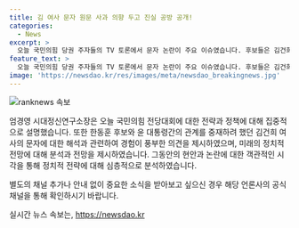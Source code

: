 ```yaml
---
title: 김 여사 문자 원문 사과 의향 두고 진실 공방 공개!
categories:
  - News
excerpt: >
  오늘 국민의힘 당권 주자들의 TV 토론에서 문자 논란이 주요 이슈였습니다. 후보들은 김건희 여사의 문자를 두고 공방을 벌이는 가운데, 각 후보의 발언과 행동에 대한 전문가들의 분석은 다소 상반된 의견을 나타내고 있습니다. 또한, 현재 윤석열 대통령의 채 상병 특검법 거부권 행사와 관련하여 다양한 의견이 제시되고 있으며, 향후 국내 정치 상황에 민감한 영향을 미칠 것으로 예상됩니다. 미래에 대한 예측과 여당의 대표가 새로운 특검법을 어떻게 다뤄질지에 대한 관측이 계속될 것으로 보이며, 이는 정치적으로 민감한 상황에 대한 지켜볼 만한 이슈입니다.
feature_text: >
  오늘 국민의힘 당권 주자들의 TV 토론에서 문자 논란이 주요 이슈였습니다. 후보들은 김건희 여사의 문자를 두고 공방을 벌이는 가운데, 각 후보의 발언과 행동에 대한 전문가들의 분석은 다소 상반된 의견을 나타내고 있습니다. 또한, 현재 윤석열 대통령의 채 상병 특검법 거부권 행사와 관련하여 다양한 의견이 제시되고 있으며, 향후 국내 정치 상황에 민감한 영향을 미칠 것으로 예상됩니다. 미래에 대한 예측과 여당의 대표가 새로운 특검법을 어떻게 다뤄질지에 대한 관측이 계속될 것으로 보이며, 이는 정치적으로 민감한 상황에 대한 지켜볼 만한 이슈입니다.
image: 'https://newsdao.kr/res/images/meta/newsdao_breakingnews.jpg'
---
```


<p><img src="https://newsdao.kr/res/images/meta/newsdao_breakingnews.jpg" alt="ranknews 속보" /></p>

<p>엄경영 시대정신연구소장은 오늘 국민의힘 전당대회에 대한 전략과 정책에 대해 집중적으로 설명했습니다. 또한 한동훈 후보와 윤 대통령간의 관계를 중재하려 했던 김건희 여사의 문자에 대한 해석과 관련하여 경험이 풍부한 의견을 제시하였으며, 미래의 정치적 전망에 대해 분석과 전망을 제시하였습니다. 그동안의 현안과 논란에 대한 객관적인 시각을 통해 정치적 전략에 대해 심층적으로 분석하였습니다.</p>

<p>별도의 채널 추가나 안내 없이 중요한 소식을 받아보고 싶으신 경우 해당 언론사의 공식 채널을 통해 확인하시기 바랍니다.</p>
실시간 뉴스 속보는, <a href="https://newsdao.kr" rel="dofollow">https://newsdao.kr</a>


